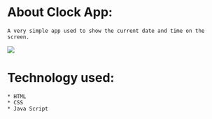 # About Clock App:
    A very simple app used to show the current date and time on the screen.

<img src=“clockapp.jpg”/>

# Technology used:
    * HTML
    * CSS
    * Java Script